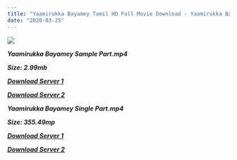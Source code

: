 ```yaml
---
title: "Yaamirukka Bayamey Tamil HD Full Movie Download - Yaamirukka Bayamey Tamil HD Movie Download"
date: "2020-03-25"
---
```


![](https://images.moviebuff.com/c95caa12-b184-4dd1-86c4-8aa617862cc4?w=1000)

**_Yaamirukka Bayamey Sample Part.mp4_**

**_Size: 2.99mb_**

**_[Download Server 1](http://dl2.tamilsrcg.xyz/load/2014/Yaamirukka{300377c8a1a3ba2999b4bbe3381b1ea1a812b0b70d21946c68d529294a5c2999}20Bayamey/Yaamirukka{300377c8a1a3ba2999b4bbe3381b1ea1a812b0b70d21946c68d529294a5c2999}20Bayamey{300377c8a1a3ba2999b4bbe3381b1ea1a812b0b70d21946c68d529294a5c2999}20(2014){300377c8a1a3ba2999b4bbe3381b1ea1a812b0b70d21946c68d529294a5c2999}20Dvdrip{300377c8a1a3ba2999b4bbe3381b1ea1a812b0b70d21946c68d529294a5c2999}20Hd{300377c8a1a3ba2999b4bbe3381b1ea1a812b0b70d21946c68d529294a5c2999}20Sample.mp4)_**

**_[Download Server 2](http://dl2.tamilsrcg.xyz/load/2014/Yaamirukka{300377c8a1a3ba2999b4bbe3381b1ea1a812b0b70d21946c68d529294a5c2999}20Bayamey/Yaamirukka{300377c8a1a3ba2999b4bbe3381b1ea1a812b0b70d21946c68d529294a5c2999}20Bayamey{300377c8a1a3ba2999b4bbe3381b1ea1a812b0b70d21946c68d529294a5c2999}20(2014){300377c8a1a3ba2999b4bbe3381b1ea1a812b0b70d21946c68d529294a5c2999}20Dvdrip{300377c8a1a3ba2999b4bbe3381b1ea1a812b0b70d21946c68d529294a5c2999}20Hd{300377c8a1a3ba2999b4bbe3381b1ea1a812b0b70d21946c68d529294a5c2999}20Sample.mp4)_**

**_Yaamirukka Bayamey Single Part.mp4_**

**_Size: 355.49mp_**

**_[Download Server 1](http://dl2.tamilsrcg.xyz/load/2014/Yaamirukka{300377c8a1a3ba2999b4bbe3381b1ea1a812b0b70d21946c68d529294a5c2999}20Bayamey/Yaamirukka{300377c8a1a3ba2999b4bbe3381b1ea1a812b0b70d21946c68d529294a5c2999}20Bayamey{300377c8a1a3ba2999b4bbe3381b1ea1a812b0b70d21946c68d529294a5c2999}20(2014){300377c8a1a3ba2999b4bbe3381b1ea1a812b0b70d21946c68d529294a5c2999}20Dvdrip{300377c8a1a3ba2999b4bbe3381b1ea1a812b0b70d21946c68d529294a5c2999}20HD.mp4)_**

**_[Download Server 2](http://dl2.tamilsrcg.xyz/load/2014/Yaamirukka{300377c8a1a3ba2999b4bbe3381b1ea1a812b0b70d21946c68d529294a5c2999}20Bayamey/Yaamirukka{300377c8a1a3ba2999b4bbe3381b1ea1a812b0b70d21946c68d529294a5c2999}20Bayamey{300377c8a1a3ba2999b4bbe3381b1ea1a812b0b70d21946c68d529294a5c2999}20(2014){300377c8a1a3ba2999b4bbe3381b1ea1a812b0b70d21946c68d529294a5c2999}20Dvdrip{300377c8a1a3ba2999b4bbe3381b1ea1a812b0b70d21946c68d529294a5c2999}20HD.mp4)_**
